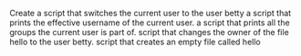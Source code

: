 Create a script that switches the current user to the user betty
a script that prints the effective username of the current user.
a script that prints all the groups the current user is part of.
script that changes the owner of the file hello to the user betty.
script that creates an empty file called hello
